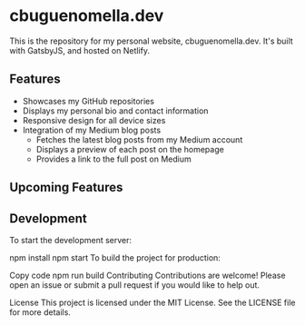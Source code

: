 # cbuguenomella.dev

This is the repository for my personal website, cbuguenomella.dev. It's built with GatsbyJS, and hosted on Netlify.

## Features

- Showcases my GitHub repositories
- Displays my personal bio and contact information
- Responsive design for all device sizes
- Integration of my Medium blog posts
  - Fetches the latest blog posts from my Medium account
  - Displays a preview of each post on the homepage
  - Provides a link to the full post on Medium

## Upcoming Features


## Development

To start the development server:

npm install
npm start
To build the project for production:

Copy code
npm run build
Contributing
Contributions are welcome! Please open an issue or submit a pull request if you would like to help out.

License
This project is licensed under the MIT License. See the LICENSE file for more details.